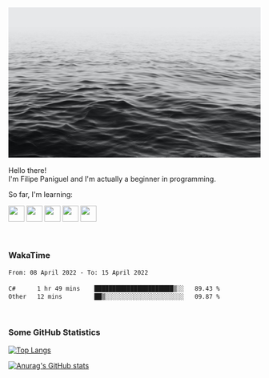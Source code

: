 <img height="300" width="900" src="header_lipepaniguel.jpg">

Hello there!  
I'm Filipe Paniguel and I'm actually a beginner in programming.

So far, I'm learning:

<img height="32" width="32" src="https://cdn.jsdelivr.net/gh/devicons/devicon/icons/python/python-original.svg"/> <img height="32" width="32" src="https://cdn.jsdelivr.net/gh/devicons/devicon/icons/cplusplus/cplusplus-original.svg" /> <img height="32" width="32" src="https://cdn.jsdelivr.net/gh/devicons/devicon/icons/qt/qt-original.svg" /> <img height="32" width="32" src="https://cdn.jsdelivr.net/gh/devicons/devicon/icons/html5/html5-original.svg"/> <img height="32" width="32" src="https://cdn.jsdelivr.net/gh/devicons/devicon/icons/css3/css3-original.svg" />

<br>

### WakaTime

<!--START_SECTION:waka-->

```text
From: 08 April 2022 - To: 15 April 2022

C#      1 hr 49 mins    ██████████████████████▒░░   89.43 %
Other   12 mins         ██▒░░░░░░░░░░░░░░░░░░░░░░   09.87 %
```

<!--END_SECTION:waka-->

<br>

### Some GitHub Statistics

[![Top Langs](https://github-readme-stats.vercel.app/api/top-langs/?username=lipepaniguel&layout=compact&theme=github_dark)](https://github.com/anuraghazra/github-readme-stats)

[![Anurag's GitHub stats](https://github-readme-stats.vercel.app/api?username=lipepaniguel&theme=github_dark)](https://github.com/anuraghazra/github-readme-stats)

